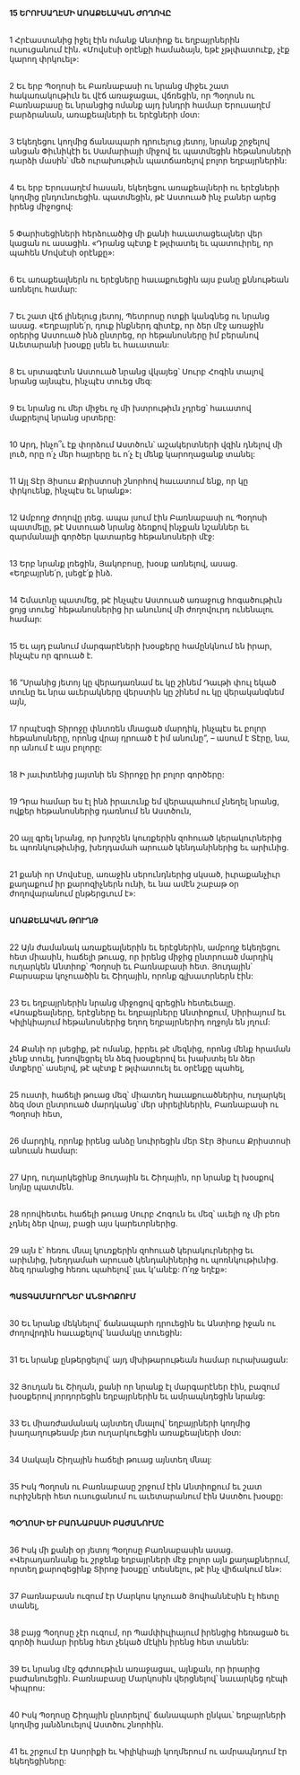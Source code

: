 **15 ԵՐՈՒՍԱՂԷՄԻ ԱՌԱՔԵԼԱԿԱՆ ԺՈՂՈՎԸ**

\
 1 Հրէաստանից իջել էին ոմանք Անտիոք եւ եղբայրներին ուսուցանում էին. «Մովսէսի օրէնքի համաձայն, եթէ չթլփատուէք, չէք կարող փրկուել»:

\
 2 Եւ երբ Պօղոսի եւ Բառնաբասի ու նրանց միջեւ շատ հակառակութիւն եւ վէճ առաջացաւ, վճռեցին, որ Պօղոսն ու Բառնաբասը եւ նրանցից ոմանք այդ խնդրի համար Երուսաղէմ բարձրանան, առաքեալների եւ երէցների մօտ:

\
 3 Եկեղեցու կողմից ճանապարհ դրուելուց յետոյ, նրանք շրջելով անցան Փիւնիկէի եւ Սամարիայի միջով եւ պատմեցին հեթանոսների դարձի մասին՝ մեծ ուրախութիւն պատճառելով բոլոր եղբայրներին:

\
4 Եւ երբ Երուսաղէմ հասան, եկեղեցու առաքեալների ու երէցների կողմից ընդունուեցին. պատմեցին, թէ Աստուած ինչ բաներ արեց իրենց միջոցով:

\
5 Փարիսեցիների հերձուածից մի քանի հաւատացեալներ վեր կացան ու ասացին. «Դրանց պէտք է թլփատել եւ պատուիրել, որ պահեն Մովսէսի օրէնքը»:

\
6 Եւ առաքեալներն ու երէցները հաւաքուեցին այս բանը քննութեան առնելու համար:

\
7 Եւ շատ վէճ լինելուց յետոյ, Պետրոսը ոտքի կանգնեց ու նրանց ասաց. «Եղբայրնե՛ր, դուք ինքներդ գիտէք, որ ձեր մէջ առաջին օրերից Աստուած ինձ ընտրեց, որ հեթանոսները իմ բերանով Աւետարանի խօսքը լսեն եւ հաւատան:

\
8 Եւ սրտագէտն Աստուած նրանց վկայեց՝ Սուրբ Հոգին տալով նրանց այնպէս, ինչպէս տուեց մեզ:

\
9 Եւ նրանց ու մեր միջեւ ոչ մի խտրութիւն չդրեց՝ հաւատով մաքրելով նրանց սրտերը:

\
10 Արդ, ինչո՞ւ էք փորձում Աստծուն՝ աշակերտների վզին դնելով մի լուծ, որը ո՛չ մեր հայրերը եւ ո՛չ էլ մենք կարողացանք տանել:

\
11 Այլ Տէր Յիսուս Քրիստոսի շնորհով հաւատում ենք, որ կը փրկուենք, ինչպէս եւ նրանք»:

\
12 Ամբողջ ժողովը լռեց. ապա լսում էին Բառնաբասի ու Պօղոսի պատմելը, թէ Աստուած նրանց ձեռքով ինչքան նշաններ եւ զարմանալի գործեր կատարեց հեթանոսների մէջ:

\
13 Երբ նրանք լռեցին, Յակոբոսը, խօսք առնելով, ասաց. «Եղբայրնե՛ր, լսեցէ՛ք ինձ.

\
14 Շմաւոնը պատմեց, թէ ինչպէս Աստուած առաջուց հոգածութիւն ցոյց տուեց՝ հեթանոսներից իր անունով մի ժողովուրդ ունենալու համար:

\
15 Եւ այդ բանում մարգարէների խօսքերը համընկնում են իրար, ինչպէս որ գրուած է.

\
16 “Սրանից յետոյ կը վերադառնամ
եւ կը շինեմ Դաւթի փուլ եկած տունը
եւ նրա աւերակները վերստին կը շինեմ
ու կը վերականգնեմ այն,

\
17 որպէսզի Տիրոջը փնտռեն մնացած մարդիկ,
ինչպէս եւ բոլոր հեթանոսները,
որոնց վրայ դրուած է իմ անունը”,
– ասում է Տէրը, նա, որ անում է այս բոլորը:

\
18 Ի յաւիտենից յայտնի են Տիրոջը իր բոլոր գործերը:

\
19 Դրա համար ես էլ ինձ իրաւունք եմ վերապահում չնեղել նրանց, ովքեր հեթանոսներից դառնում են Աստծուն,

\
20 այլ գրել նրանց, որ խորշեն կուռքերին զոհուած կերակուրներից եւ պոռնկութիւնից, խեղդամահ արուած կենդանիներից եւ արիւնից.

\
21 քանի որ Մովսէսը, առաջին սերունդներից սկսած, իւրաքանչիւր քաղաքում իր քարոզիչներն ունի, եւ նա ամէն շաբաթ օր ժողովարանում ընթերցւում է»:

\
**ԱՌԱՔԵԼԱԿԱՆ ԹՈՒՂԹ**

\
22 Այն ժամանակ առաքեալներին եւ երէցներին, ամբողջ եկեղեցու հետ միասին, հաճելի թուաց, որ իրենց միջից ընտրուած մարդիկ ուղարկեն Անտիոք՝ Պօղոսի եւ Բառնաբասի հետ. Յուդային՝ Բարսաբա կոչուածին եւ Շիղային, որոնք գլխաւորներն էին:

\
23 Եւ եղբայրներին նրանց միջոցով գրեցին հետեւեալը. «Առաքեալները, երէցները եւ եղբայրները Անտիոքում, Սիրիայում եւ Կիլիկիայում հեթանոսներից եղող եղբայրներիդ ողջոյն են յղում:

\
24 Քանի որ լսեցիք, թէ ոմանք, իբրեւ թէ մեզնից, որոնց մենք հրաման չենք տուել, խռովեցրել են ձեզ խօսքերով եւ խախտել են ձեր մտքերը՝ ասելով, թէ պէտք է թլփատուել եւ օրէնքը պահել,

\
25 ուստի, հաճելի թուաց մեզ՝ միատեղ հաւաքուածներիս, ուղարկել ձեզ մօտ ընտրուած մարդկանց՝ մեր սիրելիներին, Բառնաբասի ու Պօղոսի հետ,

\
26 մարդիկ, որոնք իրենց անձը նուիրեցին մեր Տէր Յիսուս Քրիստոսի անուան համար:

\
27 Արդ, ուղարկեցինք Յուդային եւ Շիղային, որ նրանք էլ խօսքով նոյնը պատմեն.

\
28 որովհետեւ հաճելի թուաց Սուրբ Հոգուն եւ մեզ՝ աւելի ոչ մի բեռ չդնել ձեր վրայ, բացի այս կարեւորներից.

\
29 այն է՝ հեռու մնալ կուռքերին զոհուած կերակուրներից եւ արիւնից, խեղդամահ արուած կենդանիներից ու պոռնկութիւնից. ձեզ դրանցից հեռու պահելով՝ լաւ կ՚անէք: Ո՛ղջ եղէք»:

\
**ՊԱՏԳԱՄԱՒՈՐՆԵՐ ԱՆՏԻՈՔՈՒՄ**

\
30 Եւ նրանք մեկնելով՝ ճանապարհ դրուեցին եւ Անտիոք իջան ու ժողովրդին հաւաքելով՝ նամակը տուեցին:

\
31 Եւ նրանք ընթերցելով՝ այդ մխիթարութեան համար ուրախացան:

\
32 Յուդան եւ Շիղան, քանի որ նրանք էլ մարգարէներ էին, բազում խօսքերով յորդորեցին եղբայրներին եւ ամրապնդեցին նրանց:

\
33 Եւ միառժամանակ այնտեղ մնալով՝ եղբայրների կողմից խաղաղութեամբ յետ ուղարկուեցին առաքեալների մօտ:

\
34 Սակայն Շիղային հաճելի թուաց այնտեղ մնալ:

\
35 Իսկ Պօղոսն ու Բառնաբասը շրջում էին Անտիոքում եւ շատ ուրիշների հետ ուսուցանում ու աւետարանում էին Աստծու խօսքը:

\
**ՊՕՂՈՍԻ ԵՒ ԲԱՌՆԱԲԱՍԻ ԲԱԺԱՆՈՒՄԸ**

\
 36 Իսկ մի քանի օր յետոյ Պօղոսը Բառնաբասին ասաց. «Վերադառնանք եւ շրջենք եղբայրների մէջ բոլոր այն քաղաքներում, որտեղ քարոզեցինք Տիրոջ խօսքը՝ տեսնելու, թէ ինչ վիճակում են»:

\
 37 Բառնաբասն ուզում էր Մարկոս կոչուած Յովհաննէսին էլ հետը տանել,

\
 38 բայց Պօղոսը չէր ուզում, որ Պամփիւլիայում իրենցից հեռացած եւ գործի համար իրենց հետ չեկած մէկին իրենց հետ տանեն:

\
 39 Եւ նրանց մէջ գժտութիւն առաջացաւ, այնքան, որ իրարից բաժանուեցին. Բառնաբասը Մարկոսին վերցնելով՝ նաւարկեց դէպի Կիպրոս:

\
 40 Իսկ Պօղոսը Շիղային ընտրելով՝ ճանապարհ ընկաւ՝ եղբայրների կողմից յանձնուելով Աստծու շնորհին.

\
 41 եւ շրջում էր Ասորիքի եւ Կիլիկիայի կողմերում ու ամրապնդում էր եկեղեցիները:
